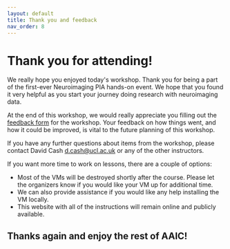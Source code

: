 ```yaml
---
layout: default
title: Thank you and feedback
nav_order: 8
---
```

# Thank you for attending!

We really hope you enjoyed today's workshop. Thank you for being a part of the first-ever Neuroimaging PIA hands-on event. We hope that you found it very helpful as you start your journey doing research with neuroimaging data. 

At the end of this workshop, we would really appreciate you filling out the [feedback form](https://forms.gle/NCJS5uSZVcFDHHPv9) for the workshop. Your feedback on how things went, and how it could be improved, is vital to the future planning of this workshop.

If you have any further questions about items from the workshop, please contact David Cash <d.cash@ucl.ac.uk> or any of the other instructors.

If you want more time to work on lessons, there are a couple of options:
* Most of the VMs will be destroyed shortly after the course. Please let the organizers know if you would like your VM up for additional time.
* We can also provide assistance if you would like any help installing the VM locally. 
* This website with all of the instructions will remain online and publicly available.

## Thanks again and enjoy the rest of AAIC!